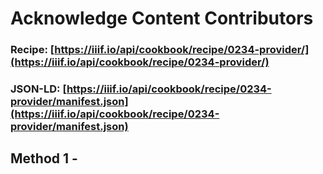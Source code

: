 # Acknowledge Content Contributors
### Recipe: [https://iiif.io/api/cookbook/recipe/0234-provider/](https://iiif.io/api/cookbook/recipe/0234-provider/)
### JSON-LD: [https://iiif.io/api/cookbook/recipe/0234-provider/manifest.json](https://iiif.io/api/cookbook/recipe/0234-provider/manifest.json)

## Method 1 - 
